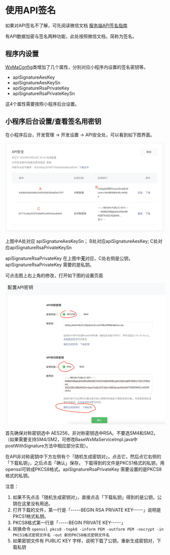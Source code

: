 # 使用API签名

如果对API签名不了解，可先阅读微信文档 [服务端API签名指南](https://developers.weixin.qq.com/miniprogram/dev/OpenApiDoc/getting_started/api_signature.html)

有API数据加密与签名两种功能，此处按照微信文档，简称为签名。

## 程序内设置

[WxMaConfig](src/main/java/cn/binarywang/wx/miniapp/config/WxMaConfig.java)类增加了几个属性，分别对应小程序内设置的签名密钥等。

* apiSignatureAesKey
* apiSignatureAesKeySn
* apiSignatureRsaPrivateKey
* apiSignatureRsaPrivateKeySn

这4个属性需要按照小程序后台设置。

## 小程序后台设置/查看签名用密钥

在小程序后台，开发管理 -> 开发设置 -> API安全处，可以看到如下图界面。

![图一](../images/api-signature/api-signature-1.png)

上图中A处对应 apiSignatureAesKeySn； B处对应apiSignatureAesKey; C处对应apiSignatureRsaPrivateKeySn

apiSignatureRsaPrivateKey 在上图中**无**对应，C处右侧是公钥，apiSignatureRsaPrivateKey 需要的是私钥。

可点击图上右上角的修改，打开如下图的设置页面

![图二](../images/api-signature/api-signature-2.png)

首先确保对称密钥选中 AES256，非对称密钥选中RSA。不要选SM4和SM2。
（如果需要支持SM4/SM2，可修改BaseWxMaServiceImpl.java中postWithSignature方法中相应部分实现）。

在API非对称密钥中下方左侧有个「随机生成密钥对」，点击它，然后点它右侧的「下载私钥」，之后点击「确认」保存。
下载得到的文件是PKCS1格式的私钥，用openssl可转成PKCS8格式。apiSignatureRsaPrivateKey 需要设置的是PKCS8格式的私钥。

注意：

1. 如果不先点击「随机生成密钥对」，直接点击「下载私钥」得到的是公钥，公钥在这里没有用途。
2. 打开下载的文件，第一行是「-----BEGIN RSA PRIVATE KEY-----」说明是PKCS1格式私钥。
3. PKCS8格式第一行是「-----BEGIN PRIVATE KEY-----」
4. 转换命令 `openssl pkcs8 -topk8 -inform PEM -outform PEM -nocrypt -in PKCS1格式密钥文件名 -out 新的PKCS8格式密钥文件名`
5. 如果密钥文件有 PUBLIC KEY 字样，说明下载了公钥，重新生成密钥对，下载私钥


